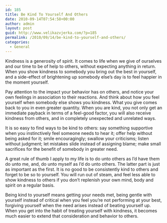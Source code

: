 ```yaml
---
id: 185
title: Be Kind To Yourself And Others
date: 2010-09-14T07:54:58+00:00
author: admin
layout: post
guid: http://www.velikazvjerka.com/?p=185
permalink: /2010/09/14/be-kind-to-yourself-and-others/
categories:
  - General
---
```

Kindness is a generosity of spirit. It comes to life when we give of ourselves and our time to be of help to others, without expecting anything in return. When you show kindness to somebody you bring out the best in yourself, and a side-effect of brightening up somebody else’s day is to feel happier in the moment yourself.

Pay attention to the impact your behavior has on others, and notice your own feelings in association to their reactions. And think about how you feel yourself when somebody else shows you kindness. What you give comes back to you in even greater quantity. When you are kind, you not only get an immediate payback in terms of a feel-good factor, you will also receive kindness from others, and in completely unexpected and unrelated ways.

It is so easy to find ways to be kind to others: say something supportive when you instinctively feel someone needs to hear it; offer help without being asked for it; smile encouragingly; swallow your criticisms; listen without judgment; let mistakes slide instead of assigning blame; make small sacrifices for the benefit of somebody in greater need.

A great rule of thumb I apply to my life is to do unto others as I’d have them do unto me, and, do unto myself as I’d do unto others. The latter part is just as important as the first. It is no good to be consistently kind to others and forget to be so to yourself. You will run out of steam, and feel less able to show kindness to others if you don’t replenish your own mind, body and spirit on a regular basis.

Being kind to yourself means getting your needs met, being gentle with yourself instead of critical when you feel you’re not performing at your best, forgiving yourself when the need arises instead of beating yourself up. When you get into the habit of treating yourself with kindness, it becomes much easier to extend that consideration and behavior to others.